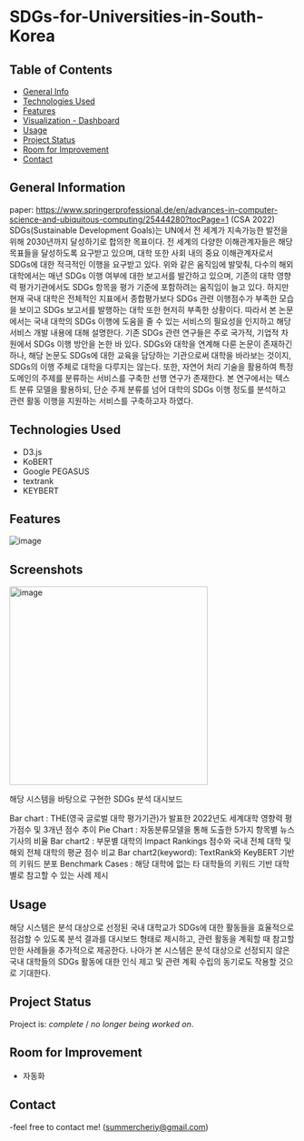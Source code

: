 # SDGs-for-Universities-in-South-Korea

## Table of Contents
* [General Info](#general-information)
* [Technologies Used](#technologies-used)
* [Features](#features)
* [Visualization - Dashboard](#screenshots)
* [Usage](#usage)
* [Project Status](#project-status)
* [Room for Improvement](#room-for-improvement)
* [Contact](#contact)
<!-- * [License](#license) -->


## General Information
paper:
https://www.springerprofessional.de/en/advances-in-computer-science-and-ubiquitous-computing/25444280?tocPage=1
(CSA 2022)
SDGs(Sustainable Development Goals)는 UN에서 전 세계가 지속가능한 발전을 위해 2030년까지 달성하기로 합의한 목표이다. 전 세계의 다양한 이해관계자들은 해당 목표들을 달성하도록 요구받고 있으며, 대학 또한 사회 내의 중요 이해관계자로서 SDGs에 대한 적극적인 이행을 요구받고 있다. 위와 같은 움직임에 발맞춰, 다수의 해외 대학에서는 매년 SDGs 이행 여부에 대한 보고서를 발간하고 있으며, 기존의 대학 영향력 평가기관에서도 SDGs 항목을 평가 기준에 포함하려는 움직임이 늘고 있다. 하지만 현재 국내 대학은 전체적인 지표에서 종합평가보다 SDGs 관련 이행점수가 부족한 모습을 보이고 SDGs 보고서를 발행하는 대학 또한 현저히 부족한 상황이다. 따라서 본 논문에서는 국내 대학의 SDGs 이행에 도움을 줄 수 있는 서비스의 필요성을 인지하고 해당 서비스 개발 내용에 대해 설명한다. 
기존 SDGs 관련 연구들은 주로 국가적, 기업적 차원에서 SDGs 이행 방안을 논한 바 있다. SDGs와 대학을 연계해 다룬 논문이 존재하긴 하나, 해당 논문도 SDGs에 대한 교육을 담당하는 기관으로써 대학을 바라보는 것이지, SDGs의 이행 주체로 대학을 다루지는 않는다. 또한, 자연어 처리 기술을 활용하여 특정 도메인의 주제를 분류하는 서비스를 구축한 선행 연구가 존재한다. 본 연구에서는 텍스트 분류 모델을 활용하되, 단순 주제 분류를 넘어 대학의 SDGs 이행 정도를 분석하고 관련 활동 이행을 지원하는 서비스를 구축하고자 하였다.


## Technologies Used
- D3.js
- KoBERT
- Google PEGASUS
- textrank
- KEYBERT


## Features
![image](https://user-images.githubusercontent.com/113409289/196021743-ba93998e-acf4-4057-99f8-ab15a3de57a7.png)


## Screenshots
<img width="349" alt="image" src="https://user-images.githubusercontent.com/113409289/196021757-f57012d1-5e9d-474b-b3b8-7ad6e7f13f71.png">

해당 시스템을 바탕으로 구현한 SDGs 분석 대시보드

Bar chart : THE(영국 글로벌 대학 평가기관)가 발표한 2022년도 세계대학 영향력 평가점수 및 3개년 점수 추이
Pie Chart : 자동분류모델을 통해 도출한 5가지 항목별 뉴스 기사의 비율
Bar chart2 : 부문별 대학의 Impact Rankings 점수와 국내 전체 대학 및 해외 전체 대학의 평균 점수 비교
Bar chart2(keyword):  TextRank와 KeyBERT 기반의 키워드 분포
Benchmark Cases : 해당 대학에 없는 타 대학들의 키워드 기반 대학별로 참고할 수 있는 사례 제시

## Usage

해당 시스템은 분석 대상으로 선정된 국내 대학교가 SDGs에 대한 활동들을 효율적으로 점검할 수 있도록 분석 결과를 대시보드 형태로 제시하고, 관련 활동을 계획할 때 참고할 만한 사례들을 추가적으로 제공한다. 나아가 본 시스템은 분석 대상으로 선정되지 않은 국내 대학들의  SDGs 활동에 대한 인식 제고 및 관련 계획 수립의 동기로도 작용할 것으로 기대한다. 


## Project Status
Project is: _complete_ / _no longer being worked on_. 


## Room for Improvement

- 자동화

## Contact
-feel free to contact me! (summercheriy@gmail.com)


<!-- Optional -->
<!-- ## License -->
<!-- This project is open source and available under the [... License](). -->

<!-- You don't have to include all sections - just the one's relevant to your project -->
